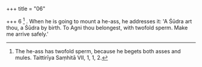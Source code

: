 +++
title = "06"

+++
6 [^1] . When he is going to mount a he-ass, he addresses it: 'A Śūdra art thou, a Śūdra by birth. To Agni thou belongest, with twofold sperm. Make me arrive safely.'


[^1]:  The he-ass has twofold sperm, because he begets both asses and mules. Taittirīya Saṃhitā VII, 1, 1, 2.
